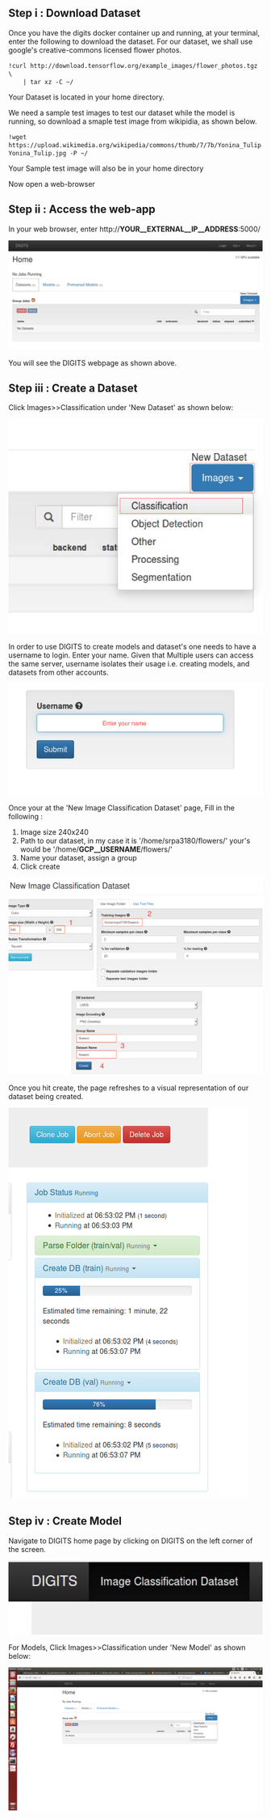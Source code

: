 ## Step i : Download Dataset

Once you have the digits docker container up and running, at your terminal, enter the following to download the dataset. For our dataset, we shall use google's creative-commons licensed flower photos.

```
!curl http://download.tensorflow.org/example_images/flower_photos.tgz \
    | tar xz -C ~/
```
 Your Dataset is located in your home directory. 
 
 We need a sample test images to test our dataset while the model is running, so download a smaple test image from wikipidia, as shown below.
 
 ```
!wget https://upload.wikimedia.org/wikipedia/commons/thumb/7/7b/Yonina_Tulip.jpg/220px-Yonina_Tulip.jpg -P ~/
```

Your Sample test image will also be in your home directory
 
Now open a web-browser

## Step ii : Access the web-app

In your web browser, enter http://__YOUR__EXTERNAL__IP__ADDRESS__:5000/	


<kbd>
  <img src="/update_1.png">
</kbd>

You will see the DIGITS webpage as shown above.

## Step iii : Create a Dataset

Click Images>>Classification under 'New Dataset' as shown below:

<kbd>
  <img src="/update_2.png">
</kbd>

In order to use DIGITS to create models and dataset's one needs to have a username to login. Enter your name. Given that Multiple users can access the same server, username isolates their usage i.e. creating models, and datasets from other accounts.


<kbd>
  <img src="/update_3_1.png">
</kbd>

Once your at the 'New Image Classification Dataset' page, Fill in the following :

1. Image size 240x240
2. Path to our dataset, in my case it is '/home/srpa3180/flowers/' your's would be '/home/__GCP__USERNAME__/flowers/'
3. Name your dataset, assign a group
4. Click create 


<kbd>
  <img src="/update_3.png">
</kbd>

Once you hit create, the page refreshes to a visual representation of our dataset being created. 

<kbd>
  <img src="/update_4.png">
</kbd>

## Step iv : Create Model

Navigate to DIGITS home page by clicking on DIGITS on the left corner of the screen.

<kbd>
  <img src="/7.png">
</kbd>

For Models, Click Images>>Classification under 'New Model' as shown below:

<kbd>
  <img src="/update_5.png">
</kbd>
